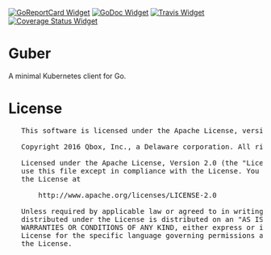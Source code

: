 [![GoReportCard Widget]][GoReportCard] [![GoDoc Widget]][GoDoc] [![Travis Widget]][Travis] [![Coverage Status Widget]][Coverage Status]

[GoReportCard Widget]: https://goreportcard.com/badge/github.com/supergiant/guber
[GoReportCard]: https://goreportcard.com/report/github.com/supergiant/guber
[GoDoc]: https://godoc.org/github.com/supergiant/guber
[GoDoc Widget]: https://godoc.org/github.com/supergiant/guber.svg
[Travis]: https://travis-ci.org/supergiant/guber
[Travis Widget]: https://travis-ci.org/supergiant/guber.svg?branch=master
[Coverage Status]: https://coveralls.io/r/github/supergiant/guber
[Coverage Status Widget]: https://coveralls.io/repos/github/supergiant/guber/badge.svg?branch=master

# Guber

A minimal Kubernetes client for Go.


# License

   <pre>
   This software is licensed under the Apache License, version 2 ("ALv2"), quoted below.

   Copyright 2016 Qbox, Inc., a Delaware corporation. All rights reserved.

   Licensed under the Apache License, Version 2.0 (the "License"); you may not
   use this file except in compliance with the License. You may obtain a copy of
   the License at

       http://www.apache.org/licenses/LICENSE-2.0

   Unless required by applicable law or agreed to in writing, software
   distributed under the License is distributed on an "AS IS" BASIS, WITHOUT
   WARRANTIES OR CONDITIONS OF ANY KIND, either express or implied. See the
   License for the specific language governing permissions and limitations under
   the License.
   </pre>
